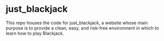 # just_blackjack

This repo houses the code for just_blackjack, a website whose main purpose is to provide a clean, easy, and risk-free environment in which to learn how to play Blackjack.
